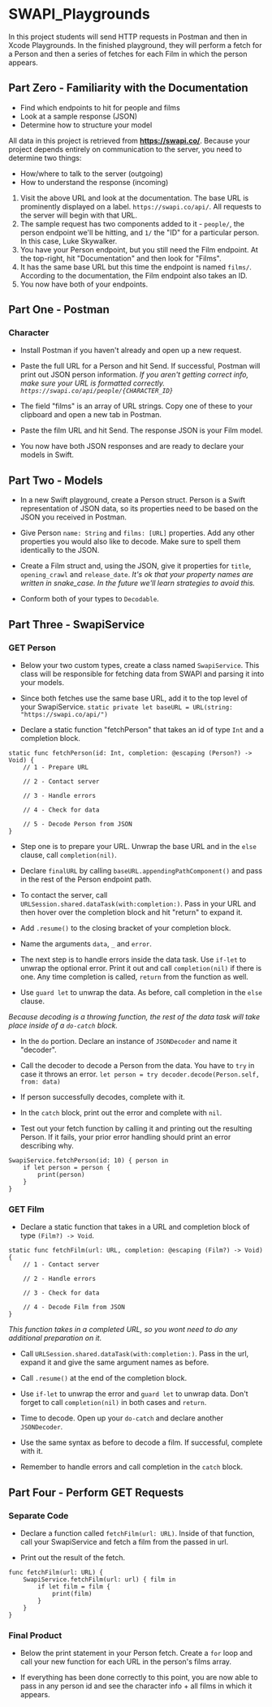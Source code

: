 #  SWAPI_Playgrounds

In this project students will send HTTP requests in Postman and then in Xcode Playgrounds.
In the finished playground, they will perform a fetch for a Person and then a series of fetches for each Film in which the person appears.

## Part Zero - Familiarity with the Documentation

* Find which endpoints to hit for people and films
* Look at a sample response (JSON)
* Determine how to structure your model

All data in this project is retrieved from **https://swapi.co/**. Because your project depends entirely on communication to the server, you need to determine two things:
- How/where to talk to the server (outgoing)
- How to understand the response (incoming)

1. Visit the above URL and look at the documentation. The base URL is prominently displayed on a label. `https://swapi.co/api/`. All requests to the server will begin with that URL.
2. The sample request has two components added to it - `people/`, the person endpoint we'll be hitting, and `1/` the "ID" for a particular person. In this case, Luke Skywalker.
3. You have your Person endpoint, but you still need the Film endpoint. At the top-right, hit "Documentation" and then look for "Films".
4. It has the same base URL but this time the endpoint is named `films/`. According to the documentation, the Film endpoint also takes an ID.
5. You now have both of your endpoints.


## Part One - Postman

### Character

* Install Postman if you haven't already and open up a new request.

* Paste the full URL for a Person and hit Send. If successful, Postman will print out JSON person information.
*If you aren't getting correct info, make sure your URL is formatted correctly. `https://swapi.co/api/people/{CHARACTER_ID}`*

* The field "films" is an array of URL strings. Copy one of these to your clipboard and open a new tab in Postman.

* Paste the film URL and hit Send. The response JSON is your Film model.

* You now have both JSON responses and are ready to declare your models in Swift.

## Part Two - Models

* In a new Swift playground, create a Person struct. Person is a Swift representation of JSON data, so its properties need to be based on the JSON you received in Postman.

* Give Person `name: String` and `films: [URL]` properties. Add any other properties you would also like to decode. Make sure to spell them identically to the JSON.

* Create a Film struct and, using the JSON, give it properties for `title`, `opening_crawl` and `release_date`.
*It's ok that your property names are written in snake_case. In the future we'll learn strategies to avoid this.*

* Conform both of your types to `Decodable`.

## Part Three - SwapiService

### GET Person

* Below your two custom types, create a class named `SwapiService`. This class will be responsible for fetching data from SWAPI and parsing it into your models.

* Since both fetches use the same base URL, add it to the top level of your SwapiService.
`static private let baseURL = URL(string: "https://swapi.co/api/")`

* Declare a static function "fetchPerson" that takes an id of type `Int` and a completion block.
```
static func fetchPerson(id: Int, completion: @escaping (Person?) -> Void) {
    // 1 - Prepare URL
    
    // 2 - Contact server
    
    // 3 - Handle errors
    
    // 4 - Check for data
    
    // 5 - Decode Person from JSON
}
```


* Step one is to prepare your URL. Unwrap the base URL and in the `else` clause, call `completion(nil)`.

* Declare `finalURL` by calling `baseURL.appendingPathComponent()` and pass in the rest of the Person endpoint path.

* To contact the server, call `URLSession.shared.dataTask(with:completion:)`. Pass in your URL and then hover over the completion block and hit "return" to expand it.

* Add `.resume()` to the closing bracket of your completion block.

* Name the arguments `data`, `_` and `error`. 

* The next step is to handle errors inside the data task. Use `if-let` to unwrap the optional error. Print it out and call `completion(nil)` if there is one. Any time completion is called, `return` from the function as well.

* Use `guard let` to unwrap the data. As before, call completion in the `else` clause.

*Because decoding is a throwing function, the rest of the data task will take place inside of a `do-catch` block.*
* In the `do` portion. Declare an instance of `JSONDecoder` and name it "decoder".

* Call the decoder to decode a Person from the data. You have to `try` in case it throws an error.
`let person = try decoder.decode(Person.self, from: data)`

* If person successfully decodes, complete with it.

* In the `catch` block, print out the error and complete with `nil`.

* Test out your fetch function by calling it and printing out the resulting Person. If it fails, your prior error handling should print an error describing why.
```
SwapiService.fetchPerson(id: 10) { person in
    if let person = person {
        print(person)
    }
}
```

### GET Film

* Declare a static function that takes in a URL and completion block of type `(Film?) -> Void`.
```
static func fetchFilm(url: URL, completion: @escaping (Film?) -> Void) {
    // 1 - Contact server
    
    // 2 - Handle errors
    
    // 3 - Check for data
    
    // 4 - Decode Film from JSON
}
```

*This function takes in a completed URL, so you wont need to do any additional preparation on it.*

* Call `URLSession.shared.dataTask(with:completion:)`. Pass in the url, expand it and give the same argument names as before.

* Call `.resume()` at the end of the completion block.

* Use `if-let` to unwrap the error and `guard let` to unwrap data. Don't forget to call `completion(nil)` in both cases and `return`.

* Time to decode. Open up your `do-catch` and declare another `JSONDecoder`.

* Use the same syntax as before to decode a film. If successful, complete with it.

* Remember to handle errors and call completion in the `catch` block.

## Part Four - Perform GET Requests

### Separate Code

* Declare a function called `fetchFilm(url: URL)`. Inside of that function, call your SwapiService and fetch a film from the passed in url.

* Print out the result of the fetch.
```
func fetchFilm(url: URL) {
    SwapiService.fetchFilm(url: url) { film in
        if let film = film {
            print(film)
        }
    }
}
```

### Final Product

* Below the print statement in your Person fetch. Create a `for` loop and call your new function for each URL in the person's films array.

* If everything has been done correctly to this point, you are now able to pass in any person id and see the character info + all films in which it appears.
